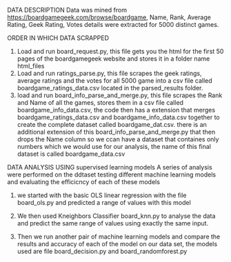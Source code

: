 DATA DESCRIPTION
  Data was mined from https://boardgamegeek.com/browse/boardgame, Name, Rank, Average Rating, Geek Rating, Votes details were extracted for 5000 distinct games. 

ORDER IN WHICH DATA SCRAPPED
1. Load and run board_request.py, this file gets you the html for the first 50 pages of the boardgamegeek website and stores it in a folder name html_files
2. Load and run ratings_parse.py, this file scrapes the geek ratings, average ratings and the votes for all 5000 game into a csv file called boardgame_ratings_data.csv located in the parsed_results folder.
3. load and run board_info_parse_and_merge.py, this file scrapes the Rank and Name of all the games, stores them in a csv file called boardgame_info_data.csv, the code then has a extension that merges boardgame_ratings_data.csv and boardgame_info_data.csv together to create the complete dataset called boardgame_dat.csv.   there is an additional extension of this board_info_parse_and_merge.py that then drops the Name column so we ccan have a dataset that containes only numbers which we would use for our analysis, the name of this final dataset is called boardgame_data.csv

DATA ANALYSIS USING supervised learning models 
A series of analysis were performed on the ddtaset testing different machine learning models and evaluating the efficicncy of each of these models
1. we started with the basic OLS linear regression with the file board_ols.py and predicted a range of values with this model

2. We then used Kneighbors Classifier board_knn.py to analyse the data and predict the same range of values using exactly the same input.
3. Then we run another pair of machine learning models and compare the results and accuracy of each of the model on our data set, the models used are file board_decision.py and board_randomforest.py
